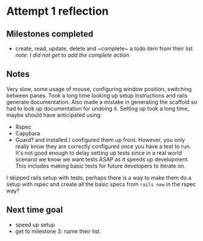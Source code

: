# Attempt 1 reflection

## Milestones completed
* create, read, update, delete and ~complete~ a todo item from their list
_note: I did not get to add the complete action_

## Notes
Very slow, some usage of mouse, configuring window position, switching between panes.
Took a long time looking up setup instructions and rails generate documentation. Also made a mistake in generating the scaffold so had to look up documentation for undoing it.
Setting up took a long time, maybe should have anticipated using:
* Rspec
* Capybara
* Guard?
and installed / configured them up front. However, you only really know they are correctly configured once you have a test to run. It's not good enough to delay setting up tests since in a real world scenario we know we want tests ASAP as it speeds up development. This includes making basic tests for future developers to iterate on.

I skipped rails setup with tests, perhaps there is a way to make them do a setup with rspec and create all the basic specs from `rails new` in the rspec way?

## Next time goal
* speed up setup
* get to milestone 3: name their list.
